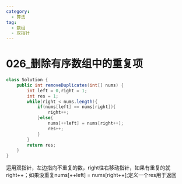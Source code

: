 ```yaml
---
category: 
  - 算法
tag: 
  - 数组
  - 双指针
---
```



# 026_删除有序数组中的重复项

<Badge text="简单" type="tip" vertical="middle" />


```java
class Solution {
    public int removeDuplicates(int[] nums) {
        int left = 0,right = 1;
        int res = 1;
        while(right < nums.length){
            if(nums[left] == nums[right]){
                right++;
            }else{
                nums[++left] = nums[right++];
                res++;
            }
        }
        return res;
    }
}
```

运用双指针，左边指向不重复的数，right往右移动指针，如果有重复的就right++；如果没重复nums[++left] = nums[right++];定义一个res用于返回
